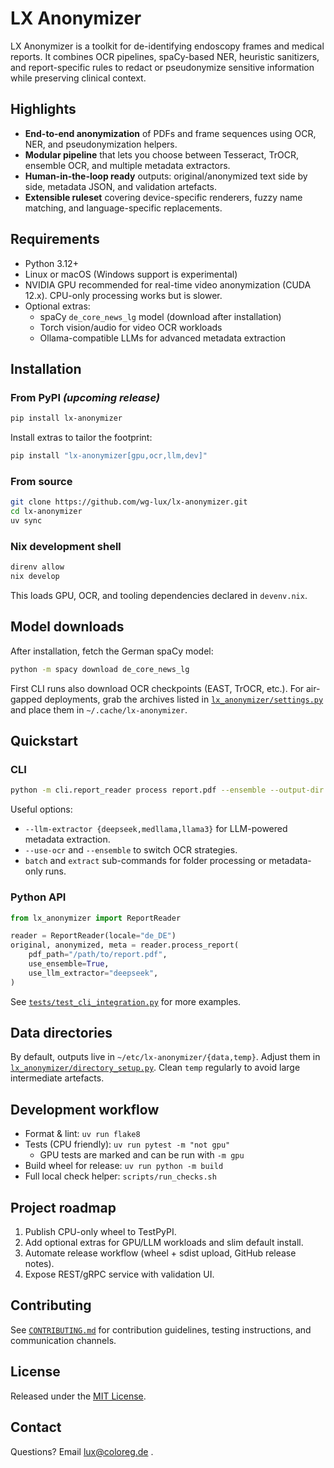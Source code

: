 # LX Anonymizer

LX Anonymizer is a toolkit for de-identifying endoscopy frames and medical reports. It combines OCR pipelines, spaCy-based NER, heuristic sanitizers, and report-specific rules to redact or pseudonymize sensitive information while preserving clinical context.

## Highlights
- **End-to-end anonymization** of PDFs and frame sequences using OCR, NER, and pseudonymization helpers.
- **Modular pipeline** that lets you choose between Tesseract, TrOCR, ensemble OCR, and multiple metadata extractors.
- **Human-in-the-loop ready** outputs: original/anonymized text side by side, metadata JSON, and validation artefacts.
- **Extensible ruleset** covering device-specific renderers, fuzzy name matching, and language-specific replacements.

## Requirements
- Python 3.12+
- Linux or macOS (Windows support is experimental)
- NVIDIA GPU recommended for real-time video anonymization (CUDA 12.x). CPU-only processing works but is slower.
- Optional extras:
  - spaCy `de_core_news_lg` model (download after installation)
  - Torch vision/audio for video OCR workloads
  - Ollama-compatible LLMs for advanced metadata extraction

## Installation

### From PyPI *(upcoming release)*
```bash
pip install lx-anonymizer
```

Install extras to tailor the footprint:
```bash
pip install "lx-anonymizer[gpu,ocr,llm,dev]"
```

### From source
```bash
git clone https://github.com/wg-lux/lx-anonymizer.git
cd lx-anonymizer
uv sync
```

### Nix development shell
```bash
direnv allow
nix develop
```
This loads GPU, OCR, and tooling dependencies declared in `devenv.nix`.

## Model downloads
After installation, fetch the German spaCy model:
```bash
python -m spacy download de_core_news_lg
```
First CLI runs also download OCR checkpoints (EAST, TrOCR, etc.). For air-gapped deployments, grab the archives listed in [`lx_anonymizer/settings.py`](lx_anonymizer/settings.py) and place them in `~/.cache/lx-anonymizer`.

## Quickstart

### CLI
```bash
python -m cli.report_reader process report.pdf --ensemble --output-dir ./anonymized
```
Useful options:
- `--llm-extractor {deepseek,medllama,llama3}` for LLM-powered metadata extraction.
- `--use-ocr` and `--ensemble` to switch OCR strategies.
- `batch` and `extract` sub-commands for folder processing or metadata-only runs.

### Python API
```python
from lx_anonymizer import ReportReader

reader = ReportReader(locale="de_DE")
original, anonymized, meta = reader.process_report(
    pdf_path="/path/to/report.pdf",
    use_ensemble=True,
    use_llm_extractor="deepseek",
)
```
See [`tests/test_cli_integration.py`](tests/test_cli_integration.py) for more examples.

## Data directories
By default, outputs live in `~/etc/lx-anonymizer/{data,temp}`. Adjust them in [`lx_anonymizer/directory_setup.py`](lx_anonymizer/directory_setup.py). Clean `temp` regularly to avoid large intermediate artefacts.

## Development workflow
- Format & lint: `uv run flake8`
- Tests (CPU friendly): `uv run pytest -m "not gpu"`
  - GPU tests are marked and can be run with `-m gpu`
- Build wheel for release: `uv run python -m build`
- Full local check helper: `scripts/run_checks.sh`

## Project roadmap
1. Publish CPU-only wheel to TestPyPI.
2. Add optional extras for GPU/LLM workloads and slim default install.
3. Automate release workflow (wheel + sdist upload, GitHub release notes).
4. Expose REST/gRPC service with validation UI.

## Contributing
See [`CONTRIBUTING.md`](CONTRIBUTING.md) for contribution guidelines, testing instructions, and communication channels.

## License
Released under the [MIT License](LICENSE).

## Contact
Questions? Email lux@coloreg.de .



